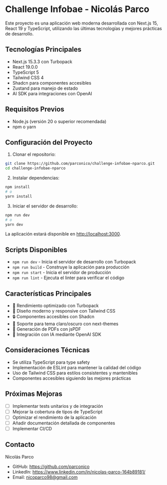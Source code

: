 # Challenge Infobae - Nicolás Parco

Este proyecto es una aplicación web moderna desarrollada con Next.js 15, React 19 y TypeScript, utilizando las últimas tecnologías y mejores prácticas de desarrollo.

## Tecnologías Principales

- Next.js 15.3.3 con Turbopack
- React 19.0.0
- TypeScript 5
- Tailwind CSS 4
- Shadcn para componentes accesibles
- Zustand para manejo de estado
- AI SDK para integraciones con OpenAI

## Requisitos Previos

- Node.js (versión 20 o superior recomendada)
- npm o yarn

## Configuración del Proyecto

1. Clonar el repositorio:

```bash
git clone https://github.com/parconico/challenge-infobae-nparco.git
cd challenge-infobae-nparco
```

2. Instalar dependencias:

```bash
npm install
# o
yarn install
```

3. Iniciar el servidor de desarrollo:

```bash
npm run dev
# o
yarn dev
```

La aplicación estará disponible en [http://localhost:3000](http://localhost:3000).

## Scripts Disponibles

- `npm run dev` - Inicia el servidor de desarrollo con Turbopack
- `npm run build` - Construye la aplicación para producción
- `npm run start` - Inicia el servidor de producción
- `npm run lint` - Ejecuta el linter para verificar el código

## Características Principales

- 🚀 Rendimiento optimizado con Turbopack
- 🎨 Diseño moderno y responsive con Tailwind CSS
- 🔒 Componentes accesibles con Shadcn
- 🌙 Soporte para tema claro/oscuro con next-themes
- 📄 Generación de PDFs con jsPDF
- 🤖 Integración con IA mediante OpenAI SDK

## Consideraciones Técnicas

- Se utiliza TypeScript para type safety
- Implementación de ESLint para mantener la calidad del código
- Uso de Tailwind CSS para estilos consistentes y mantenibles
- Componentes accesibles siguiendo las mejores prácticas

## Próximas Mejoras

- [ ] Implementar tests unitarios y de integración
- [ ] Mejorar la cobertura de tipos de TypeScript
- [ ] Optimizar el rendimiento de la aplicación
- [ ] Añadir documentación detallada de componentes
- [ ] Implementar CI/CD

## Contacto

Nicolás Parco

- GitHub: https://github.com/parconico
- LinkedIn: https://www.linkedin.com/in/nicolas-parco-164b89181/
- Email: nicoparco98@gmail.com
